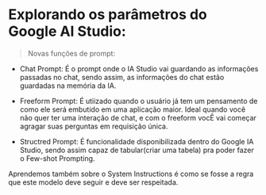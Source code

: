 # Explorando os parâmetros do Google AI Studio:

> Novas funções de prompt:

- Chat Prompt: É o prompt onde o IA Studio vai guardando as informações passadas no chat, sendo assim, as informações do chat estão guardadas na memória da IA.

- Freeform Prompt: É utiizado quando o usuário já tem um pensamento de como ele será embutido em uma aplicação maior. Ideal quando você não quer ter uma interação de chat, e com o freeform vocÊ vai começar agragar suas perguntas em requisição única.

- Structred Prompt: É funcionalidade disponibilizada dentro do Google IA Studio, sendo assim capaz de tabular(criar uma tabela) pra poder fazer o Few-shot Prompting.

Aprendemos também sobre o System Instructions é como se fosse a regra que este modelo deve seguir e deve ser respeitada. 

